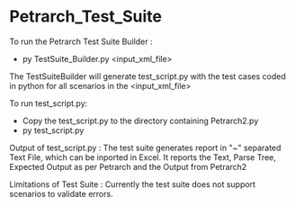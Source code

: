 # Petrarch_Test_Suite
To run the Petrarch Test Suite Builder :
- py TestSuite_Builder.py <input_xml_file>

The TestSuiteBuilder will generate test_script.py with the test cases coded in python for all scenarios in the <input_xml_file>

To run test_script.py:
- Copy the test_script.py to the directory containing Petrarch2.py
- py test_script.py

Output of test_script.py :
The test suite generates report in "~" separated Text File, which can be inported in Excel. It reports the Text,  Parse Tree, Expected Output as per Petrarch and the Output from Petrarch2

Limitations of Test Suite :
Currently the test suite does  not support scenarios to validate errors.
